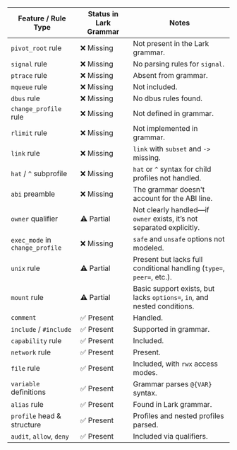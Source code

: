 | **Feature / Rule Type**             | **Status in Lark Grammar**     | **Notes** |
|------------------------------------|-------------------------------|----------|
| `pivot_root` rule                  | ❌ Missing                     | Not present in the Lark grammar. |
| `signal` rule                      | ❌ Missing                     | No parsing rules for `signal`. |
| `ptrace` rule                      | ❌ Missing                     | Absent from grammar. |
| `mqueue` rule                      | ❌ Missing                     | Not included. |
| `dbus` rule                        | ❌ Missing                     | No dbus rules found. |
| `change_profile` rule             | ❌ Missing                     | Not defined in grammar. |
| `rlimit` rule                      | ❌ Missing                     | Not implemented in grammar. |
| `link` rule                        | ❌ Missing                     | `link` with `subset` and `->` missing. |
| `hat` / `^` subprofile             | ❌ Missing                     | `hat` or `^` syntax for child profiles not handled. |
| `abi` preamble                     | ❌ Missing                     | The grammar doesn't account for the ABI line. |
| `owner` qualifier                  | ⚠️ Partial                     | Not clearly handled—if `owner` exists, it’s not separated explicitly. |
| `exec_mode` in `change_profile`   | ❌ Missing                     | `safe` and `unsafe` options not modeled. |
| `unix` rule                        | ⚠️ Partial                     | Present but lacks full conditional handling (`type=`, `peer=`, etc.). |
| `mount` rule                       | ⚠️ Partial                     | Basic support exists, but lacks `options=`, `in`, and nested conditions. |
| `comment`                         | ✅ Present                     | Handled. |
| `include` / `#include`            | ✅ Present                     | Supported in grammar. |
| `capability` rule                  | ✅ Present                     | Included. |
| `network` rule                     | ✅ Present                     | Present. |
| `file` rule                        | ✅ Present                     | Included, with `rwx` access modes. |
| `variable` definitions             | ✅ Present                     | Grammar parses `@{VAR}` syntax. |
| `alias` rule                       | ✅ Present                     | Found in Lark grammar. |
| `profile` head & structure         | ✅ Present                     | Profiles and nested profiles parsed. |
| `audit`, `allow`, `deny`          | ✅ Present                     | Included via qualifiers. |
